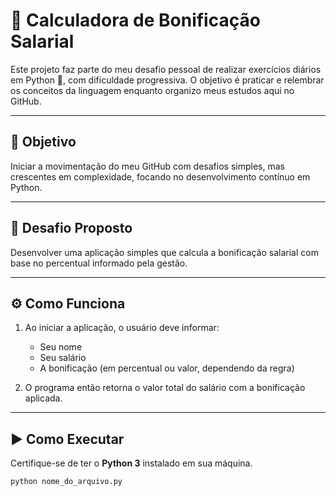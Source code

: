 # 💼 Calculadora de Bonificação Salarial

Este projeto faz parte do meu desafio pessoal de realizar exercícios diários em Python 🐍, com dificuldade progressiva. O objetivo é praticar e relembrar os conceitos da linguagem enquanto organizo meus estudos aqui no GitHub.

---

## 🎯 Objetivo

Iniciar a movimentação do meu GitHub com desafios simples, mas crescentes em complexidade, focando no desenvolvimento contínuo em Python.

---

## 🧠 Desafio Proposto

Desenvolver uma aplicação simples que calcula a bonificação salarial com base no percentual informado pela gestão.

---

## ⚙️ Como Funciona

1. Ao iniciar a aplicação, o usuário deve informar:
   - Seu nome
   - Seu salário
   - A bonificação (em percentual ou valor, dependendo da regra)

2. O programa então retorna o valor total do salário com a bonificação aplicada.

---

## ▶️ Como Executar

Certifique-se de ter o **Python 3** instalado em sua máquina.

```bash
python nome_do_arquivo.py
